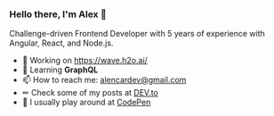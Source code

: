 ### Hello there, I'm Alex 👋

Challenge-driven Frontend Developer with 5 years of experience with Angular, React, and Node.js.

- 🔨 Working on https://wave.h2o.ai/
- 🌱 Learning **GraphQL**
- 📫 How to reach me: alencardev@gmail.com
- ✏ Check some of my posts at [DEV.to](https://dev.to/aalencar)
- 🎨 I usually play around at [CodePen](https://codepen.io/aalencar)
